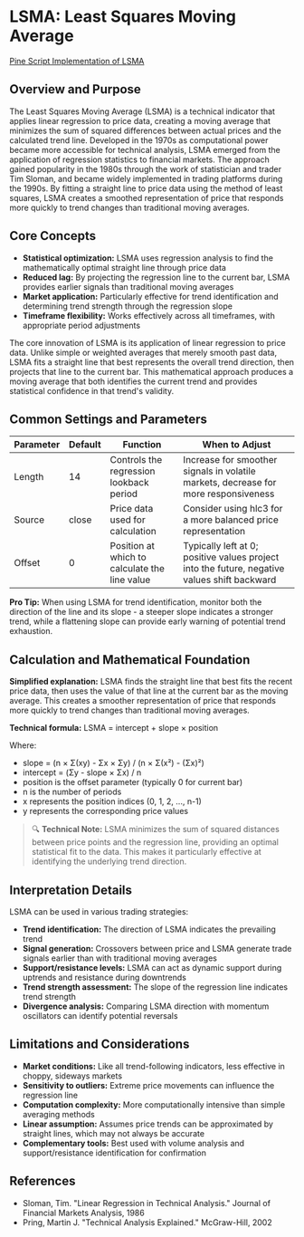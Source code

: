 # LSMA: Least Squares Moving Average

[Pine Script Implementation of LSMA](https://github.com/mihakralj/pinescript/blob/main/indicators/trends_FIR/lsma.pine)

## Overview and Purpose

The Least Squares Moving Average (LSMA) is a technical indicator that applies linear regression to price data, creating a moving average that minimizes the sum of squared differences between actual prices and the calculated trend line. Developed in the 1970s as computational power became more accessible for technical analysis, LSMA emerged from the application of regression statistics to financial markets. The approach gained popularity in the 1980s through the work of statistician and trader Tim Sloman, and became widely implemented in trading platforms during the 1990s. By fitting a straight line to price data using the method of least squares, LSMA creates a smoothed representation of price that responds more quickly to trend changes than traditional moving averages.

## Core Concepts

* **Statistical optimization:** LSMA uses regression analysis to find the mathematically optimal straight line through price data
* **Reduced lag:** By projecting the regression line to the current bar, LSMA provides earlier signals than traditional moving averages
* **Market application:** Particularly effective for trend identification and determining trend strength through the regression slope
* **Timeframe flexibility:** Works effectively across all timeframes, with appropriate period adjustments

The core innovation of LSMA is its application of linear regression to price data. Unlike simple or weighted averages that merely smooth past data, LSMA fits a straight line that best represents the overall trend direction, then projects that line to the current bar. This mathematical approach produces a moving average that both identifies the current trend and provides statistical confidence in that trend's validity.

## Common Settings and Parameters

| Parameter | Default | Function | When to Adjust |
|-----------|---------|----------|---------------|
| Length | 14 | Controls the regression lookback period | Increase for smoother signals in volatile markets, decrease for more responsiveness |
| Source | close | Price data used for calculation | Consider using hlc3 for a more balanced price representation |
| Offset | 0 | Position at which to calculate the line value | Typically left at 0; positive values project into the future, negative values shift backward |

**Pro Tip:** When using LSMA for trend identification, monitor both the direction of the line and its slope - a steeper slope indicates a stronger trend, while a flattening slope can provide early warning of potential trend exhaustion.

## Calculation and Mathematical Foundation

**Simplified explanation:**
LSMA finds the straight line that best fits the recent price data, then uses the value of that line at the current bar as the moving average. This creates a smoother representation of price that responds more quickly to trend changes than traditional moving averages.

**Technical formula:**
LSMA = intercept + slope × position

Where:
- slope = (n × Σ(xy) - Σx × Σy) / (n × Σ(x²) - (Σx)²)
- intercept = (Σy - slope × Σx) / n
- position is the offset parameter (typically 0 for current bar)
- n is the number of periods
- x represents the position indices (0, 1, 2, ..., n-1)
- y represents the corresponding price values

> 🔍 **Technical Note:** LSMA minimizes the sum of squared distances between price points and the regression line, providing an optimal statistical fit to the data. This makes it particularly effective at identifying the underlying trend direction.

## Interpretation Details

LSMA can be used in various trading strategies:

* **Trend identification:** The direction of LSMA indicates the prevailing trend
* **Signal generation:** Crossovers between price and LSMA generate trade signals earlier than with traditional moving averages
* **Support/resistance levels:** LSMA can act as dynamic support during uptrends and resistance during downtrends
* **Trend strength assessment:** The slope of the regression line indicates trend strength
* **Divergence analysis:** Comparing LSMA direction with momentum oscillators can identify potential reversals

## Limitations and Considerations

* **Market conditions:** Like all trend-following indicators, less effective in choppy, sideways markets
* **Sensitivity to outliers:** Extreme price movements can influence the regression line
* **Computation complexity:** More computationally intensive than simple averaging methods
* **Linear assumption:** Assumes price trends can be approximated by straight lines, which may not always be accurate
* **Complementary tools:** Best used with volume analysis and support/resistance identification for confirmation

## References

* Sloman, Tim. "Linear Regression in Technical Analysis." Journal of Financial Markets Analysis, 1986
* Pring, Martin J. "Technical Analysis Explained." McGraw-Hill, 2002
